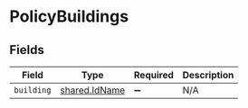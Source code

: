 # PolicyBuildings


## Fields

| Field                                                 | Type                                                  | Required                                              | Description                                           |
| ----------------------------------------------------- | ----------------------------------------------------- | ----------------------------------------------------- | ----------------------------------------------------- |
| `building`                                            | [shared.IdName](../../../sdk/models/shared/idname.md) | :heavy_minus_sign:                                    | N/A                                                   |